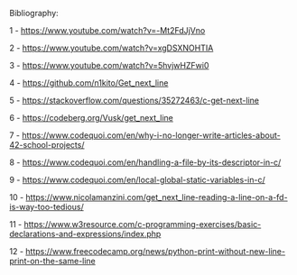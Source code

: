 
Bibliography:

1 - https://www.youtube.com/watch?v=-Mt2FdJjVno

2 - https://www.youtube.com/watch?v=xgDSXNOHTIA

3 - https://www.youtube.com/watch?v=5hvjwHZFwi0

4 - https://github.com/n1kito/Get_next_line

5 - https://stackoverflow.com/questions/35272463/c-get-next-line

6 - https://codeberg.org/Vusk/get_next_line

7 - https://www.codequoi.com/en/why-i-no-longer-write-articles-about-42-school-projects/

8 - https://www.codequoi.com/en/handling-a-file-by-its-descriptor-in-c/

9 - https://www.codequoi.com/en/local-global-static-variables-in-c/

10 - https://www.nicolamanzini.com/get_next_line-reading-a-line-on-a-fd-is-way-too-tedious/

11 - https://www.w3resource.com/c-programming-exercises/basic-declarations-and-expressions/index.php

12 - https://www.freecodecamp.org/news/python-print-without-new-line-print-on-the-same-line


